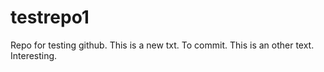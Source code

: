 # testrepo1
Repo for testing github.
This is a new txt.
To commit.
This is an other text.
Interesting.
